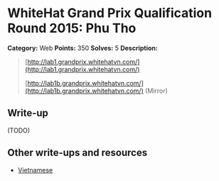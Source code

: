 # WhiteHat Grand Prix Qualification Round 2015: Phu Tho

**Category:** Web
**Points:** 350
**Solves:** 5
**Description:**

> [http://lab1.grandprix.whitehatvn.com/](http://lab1.grandprix.whitehatvn.com/)
> 
> [http://lab1b.grandprix.whitehatvn.com/](http://lab1b.grandprix.whitehatvn.com/) (Mirror)


## Write-up

(TODO)

## Other write-ups and resources

* [Vietnamese](https://blog.tinduong.pw/whitehat-grandprix-global-challenge/)
